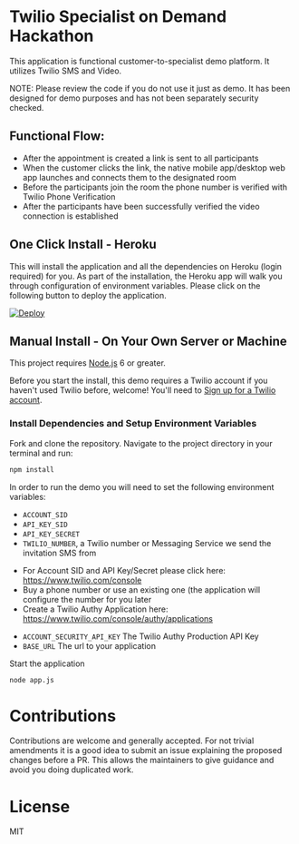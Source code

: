 # Twilio Specialist on Demand Hackathon

This application is functional customer-to-specialist demo platform. It utilizes Twilio SMS and Video.

NOTE: Please review the code if you do not use it just as demo. It has been designed for demo purposes and has not been separately security checked.

## Functional Flow:
- After the appointment is created a link is sent to all participants
- When the customer clicks the link, the native mobile app/desktop web app launches and connects them to the designated room
- Before the participants join the room the phone number is verified with Twilio Phone Verification
- After the participants have been successfully verified the video connection is established

## One Click Install - Heroku

This will install the application and all the dependencies on Heroku (login required) for you. As part of the installation, the Heroku app will walk you through configuration of environment variables.  Please click on the following button to deploy the application.

[![Deploy](https://www.herokucdn.com/deploy/button.svg)](https://heroku.com/deploy?template=https://github.com/nash-md/twilio-video-specialist-on-demand)


## Manual Install - On Your Own Server or Machine

This project requires [Node.js](http://nodejs.org/) 6 or greater.

Before you start the install, this demo requires a Twilio account if you haven't used Twilio before, welcome! You'll need to [Sign up for a Twilio account](https://www.twilio.com/try-twilio). 


### Install Dependencies and Setup Environment Variables

Fork and clone the repository. Navigate to the project directory in your terminal and run:

```bash
npm install
```
In order to run the demo you will need to set the following environment variables:

- `ACCOUNT_SID`
- `API_KEY_SID`
- `API_KEY_SECRET`
- `TWILIO_NUMBER`, a Twilio number or Messaging Service we send the invitation SMS from

* For Account SID and API Key/Secret please click here:  https://www.twilio.com/console
* Buy a phone number or use an existing one (the application will configure the number for you later
* Create a Twilio Authy Application here: https://www.twilio.com/console/authy/applications

- `ACCOUNT_SECURITY_API_KEY` The Twilio Authy Production API Key
- `BASE_URL` The url to your application

Start the application

`node app.js`

# Contributions

Contributions are welcome and generally accepted. For not trivial amendments it is a good idea to submit an issue explaining the proposed changes before a PR. This allows the maintainers to give guidance and avoid you doing duplicated work.

# License

MIT
